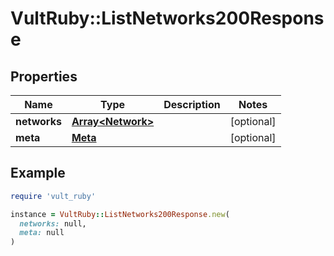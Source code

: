 # VultRuby::ListNetworks200Response

## Properties

| Name | Type | Description | Notes |
| ---- | ---- | ----------- | ----- |
| **networks** | [**Array&lt;Network&gt;**](Network.md) |  | [optional] |
| **meta** | [**Meta**](Meta.md) |  | [optional] |

## Example

```ruby
require 'vult_ruby'

instance = VultRuby::ListNetworks200Response.new(
  networks: null,
  meta: null
)
```

